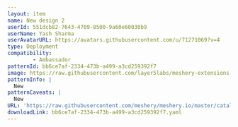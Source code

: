 ```yaml
---
layout: item
name: New design 2
userId: 551dcb82-7643-4709-8500-9a60e60030b9
userName: Yash Sharma
userAvatarURL: https://avatars.githubusercontent.com/u/71271069?v=4
type: Deployment
compatibility: 
        - Ambassador
patternId: bb6ce7af-2334-473b-a499-a3cd259392f7
image: https://raw.githubusercontent.com/layer5labs/meshery-extensions-packages/master/action-assets/design-assets/bb6ce7af-2334-473b-a499-a3cd259392f7.png
patternInfo: |
  New
patternCaveats: |
  New
URL: 'https://raw.githubusercontent.com/meshery/meshery.io/master/catalog/bb6ce7af-2334-473b-a499-a3cd259392f7.yaml'
downloadLink: bb6ce7af-2334-473b-a499-a3cd259392f7.yaml
---
```

